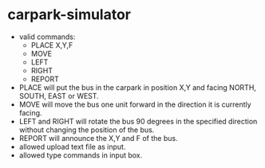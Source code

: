 # carpark-simulator

* valid commands:
    * PLACE X,Y,F
    * MOVE
    * LEFT
    * RIGHT
    * REPORT
* PLACE will put the bus in the carpark in position X,Y and facing NORTH, SOUTH, EAST or WEST.
* MOVE will move the bus one unit forward in the direction it is currently facing.
* LEFT and RIGHT will rotate the bus 90 degrees in the specified direction without changing the position of the bus.
* REPORT will announce the X,Y and F of the bus.
* allowed upload text file as input.
* allowed type commands in input box.